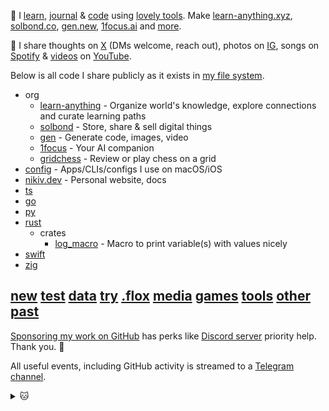 👋 I [learn](https://nikiv.dev), [journal](https://nikiv.dev/looking-back) & [code](https://nikiv.dev/code) using [lovely tools](https://nikiv.dev/workflow). Make [learn-anything.xyz](https://learn-anything.xyz), [solbond.co](https://solbond.co), [gen.new](https://gen.new), [1focus.ai](https://1focus.ai) and [more](https://nikiv.dev/focus).

💛 I share thoughts on [X](https://x.com/nikitavoloboev) (DMs welcome, reach out), photos on [IG](https://instagram.com/nikitavoloboev), songs on [Spotify](https://open.spotify.com/user/nikitavoloboev) & [videos](https://nikiv.dev/videos) on [YouTube](https://www.youtube.com/@nikitavoloboev).

Below is all code I share publicly as it exists in [my file system](https://nikiv.dev/my-file-system).

- org
  - [learn-anything](https://github.com/learn-anything/learn-anything) - Organize world's knowledge, explore connections and curate learning paths
  - [solbond](https://github.com/solbond/solbond) - Store, share & sell digital things
  - [gen](https://github.com/genxai/gen) - Generate code, images, video
  - [1focus](https://github.com/1focus-ai/1focus) - Your AI companion
  - [gridchess](https://github.com/gridchess/gridchess) - Review or play chess on a grid
- [config](https://github.com/nikitavoloboev/config) - Apps/CLIs/configs I use on macOS/iOS
- [nikiv.dev](https://github.com/nikitavoloboev/nikiv.dev) - Personal website, docs
- [ts](https://github.com/nikitavoloboev/ts)
- [go](https://github.com/nikitavoloboev/go)
- [py](https://github.com/nikitavoloboev/py)
- [rust](https://github.com/nikitavoloboev/rust)
  - crates
    - [log_macro](https://github.com/nikitavoloboev/log_macro) - Macro to print variable(s) with values nicely
- [swift](https://github.com/nikitavoloboev/swift)
- [zig](https://github.com/nikitavoloboev/zig)

## [new](https://github.com/nikitavoloboev/new) [test](https://github.com/nikitavoloboev/test) [data](https://github.com/nikitavoloboev/data) [try](https://github.com/nikitavoloboev/try) [.flox](https://github.com/nikitavoloboev/.flox) [media](https://github.com/nikitavoloboev/media) [games](https://github.com/nikitavoloboev/games) [tools](https://github.com/nikitavoloboev/tools) [other](https://github.com/nikitavoloboev/other) [past](https://github.com/nikitavoloboev/past)

[Sponsoring my work on GitHub](https://github.com/sponsors/nikitavoloboev) has perks like [Discord server](https://discord.com/invite/TVafwaD23d) priority help. Thank you. 🖤

All useful events, including GitHub activity is streamed to a [Telegram channel](https://t.me/nikivi_log).

<details><summary>🐱</summary>
  <br/>
  <a href="https://nikiv.dev">
    <img width="800" heigth="200" src="https://raw.githubusercontent.com/nikitavoloboev/nikitavoloboev/main/cat.jpg"></img>
  </a>
</details>

<!-- TODO: add [3d] to entries for time before last commit of repo, automate daily snapshot -->
<!-- TODO: do it as part of website, richer -->
<!-- TODO: include private repos too? -->
<!-- TODO: get all repos that are in bio in good state & useful -->
